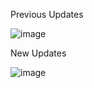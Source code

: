 Previous Updates

![image](https://github.com/vtonu/GraphicDesign_Portfolio/assets/56773210/6b2634cc-869e-4a0d-b1f2-1f5b6b2fb3ec)

New Updates

![image](https://github.com/vtonu/GraphicDesign_Portfolio/assets/56773210/3ef92523-4636-45bd-9c90-6944db465fcd)
